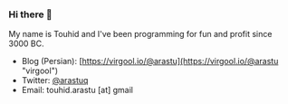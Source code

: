### Hi there 👋

My name is Touhid and I've been programming for fun and profit since 3000 BC.

- Blog (Persian): [https://virgool.io/@arastu](https://virgool.io/@arastu "virgool")
- Twitter: [@arastuq](https://twitter.com/arastuq)
- Email: touhid.arastu [at] gmail
